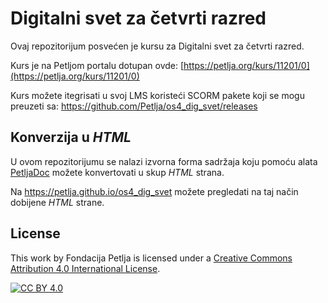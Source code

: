 # Digitalni svet za četvrti razred

Ovaj repozitorijum posvećen je kursu za Digitalni svet za četvrti razred. 

Kurs je na Petljom portalu dotupan ovde: [https://petlja.org/kurs/11201/0](https://petlja.org/kurs/11201/0)

Kurs možete itegrisati u svoj LMS koristeći SCORM pakete koji se mogu preuzeti sa: https://github.com/Petlja/os4_dig_svet/releases

## Konverzija u *HTML*

U ovom repozitorijumu se nalazi izvorna forma sadržaja koju pomoću alata [PetljaDoc](https://github.com/Petlja/PetljaDoc) možete konvertovati u skup *HTML* strana.

Na https://petlja.github.io/os4_dig_svet možete pregledati na taj način dobijene *HTML* strane.

## License

This work by Fondacija Petlja is licensed under a
[Creative Commons Attribution 4.0 International License][cc-by].

[![CC BY 4.0][cc-by-image]][cc-by]

[cc-by]: http://creativecommons.org/licenses/by/4.0/
[cc-by-image]: https://i.creativecommons.org/l/by/4.0/88x31.png

